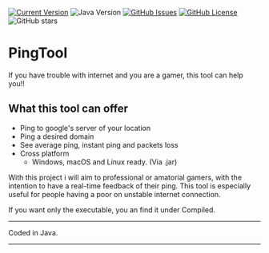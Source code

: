 [![Current Version](https://img.shields.io/badge/version-1.2.0-green.svg)](https://github.com/FCPercival/PingTool) 
![Java Version](https://img.shields.io/badge/Java-1.8-blue)
[![GitHub Issues](https://img.shields.io/github/issues/FCPercival/PingTool.svg)](https://github.com/FCPercival/PingTool/issues)
[![GitHub License](https://img.shields.io/github/license/FCPercival/PingTool)](https://github.com/FCPercival/PingTool/blob/master/LICENSE)
![GitHub stars](https://img.shields.io/github/stars/FCPercival/PingTool?style=social)






# PingTool

If you have trouble with internet and you are a gamer, this tool can help you!!


## What this tool can offer

  * Ping to google's server of your location
  * Ping a desired domain
  * See average ping, instant ping and packets loss
  * Cross platform
    - Windows, macOS and Linux ready. (Via .jar)

  
  
 With this project i will aim to professional or amatorial gamers, 
 with the intention to have a real-time feedback of their ping. 
 This tool is especially useful for people having a poor on unstable internet connection. 
 
 If you want only the executable, you an find it under Compiled.
 
---

Coded in Java.

--- 
<!--[![Support me!](https://www.buymeacoffee.com/assets/img/custom_images/yellow_img.png)](https://www.buymeacoffee.com/FCPercival) -->
